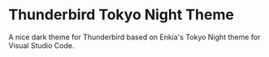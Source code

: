 # Thunderbird Tokyo Night Theme


A nice dark theme for Thunderbird based on Enkia's Tokyo Night theme for Visual Studio Code.

